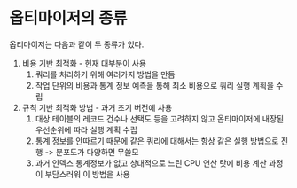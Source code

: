 # 옵티마이저의 종류

옵티마이저는 다음과 같이 두 종류가 있다.

1. 비용 기반 최적화 - 현재 대부분이 사용
   1. 쿼리를 처리하기 위해 여러가지 방법을 만듬
   2. 작업 단위의 비용과 통계 정보 예측을 통해 최소 비용으로 쿼리 실행 계획을 수립
2. 규칙 기반 최적화 방법 - 과거 초기 버전에 사용
   1. 대상 테이블의 레코드 건수나 선택도 등을 고려하지 않고 옵티마이저에 내장된 우선순위에 따라 실행 계획 수립
   2. 통계 정보를 안따르기 때문에 같은 쿼리에 대해서는 항상 같은 실행 방법으로 진행 -> 분포도가 다양하면 무쓸모
   3. 과거 인덱스 통계정보가 없고 상대적으로 느린 CPU 연산 탓에 비용 계산 과정이 부담스러워 이 방법을 사용

